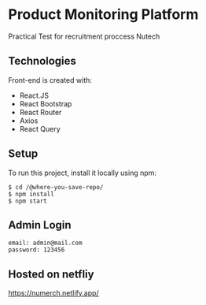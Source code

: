 # Product Monitoring Platform

Practical Test for recruitment proccess Nutech

## Technologies

Front-end is created with:

- React.JS
- React Bootstrap
- React Router
- Axios
- React Query

## Setup

To run this project, install it locally using npm:

```
$ cd /@where-you-save-repo/
$ npm install
$ npm start
```

## Admin Login

```
email: admin@mail.com
password: 123456
```

## Hosted on netfliy

https://numerch.netlify.app/
